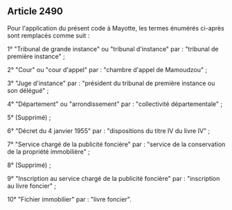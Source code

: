 Article 2490
----
Pour l'application du présent code à Mayotte, les termes énumérés ci-après sont
remplacés comme suit :

1° "Tribunal de grande instance" ou "tribunal d'instance" par : "tribunal de
première instance" ;

2° "Cour" ou "cour d'appel" par : "chambre d'appel de Mamoudzou" ;

3° "Juge d'instance" par : "président du tribunal de première instance ou son
délégué" ;

4° "Département" ou "arrondissement" par : "collectivité départementale" ;

5° (Supprimé) ;

6° "Décret du 4 janvier 1955" par : "dispositions du titre IV du livre IV" ;

7° "Service chargé de la publicité foncière" par : "service de la conservation
de la propriété immobilière" ;

8° (Supprimé) ;

9° "Inscription au service chargé de la publicité foncière" par : "inscription
au livre foncier" ;

10° "Fichier immobilier" par : "livre foncier".
